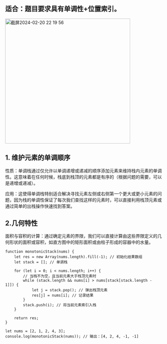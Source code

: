 ## 适合：题目要求具有单调性+位置索引。 

<img width="402" alt="截屏2024-02-20 22 19 56" src="https://github.com/xkong-study/gucheng_algorithm/assets/100473178/e45c61f2-ee32-40ed-afe5-09f73f24b696">



## 1. 维护元素的单调顺序
性质：单调栈通过仅允许以单调递增或递减的顺序添加元素来维持栈内元素的单调性。这意味着在任何时候，栈底到栈顶的元素都是有序的（根据问题的需要，可以是递增或递减）。    

应用：这使得单调栈特别适合解决寻找元素左侧或右侧第一个更大或更小元素的问题，因为栈的单调性保证了每次我们查找这样的元素时，可以直接利用栈顶元素或通过简单的出栈操作快速找到答案。    

## 2.几何特性          
面积与容积的计算：通过确定元素的界限，我们可以直接计算由这些界限定义的几何形状的面积或容积，如直方图中的矩形面积或由柱子形成的容器中的水量。        

```code
function monotonicStack(nums) {
    let res = new Array(nums.length).fill(-1); // 初始化结果数组
    let stack = []; // 单调栈

    for (let i = 0; i < nums.length; i++) {
        // 当栈不为空，且当前元素大于栈顶元素时
        while (stack.length && nums[i] > nums[stack[stack.length - 1]]) {
            let j = stack.pop(); // 弹出栈顶元素
            res[j] = nums[i]; // 记录结果
        }
        stack.push(i); // 将当前元素索引入栈
    }

    return res;
}

let nums = [2, 1, 2, 4, 3];
console.log(monotonicStack(nums)); // 输出：[4, 2, 4, -1, -1]

```
